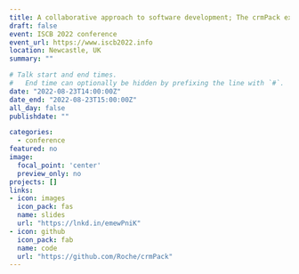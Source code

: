 ```yaml
---
title: A collaborative approach to software development; The crmPack experience
draft: false
event: ISCB 2022 conference
event_url: https://www.iscb2022.info
location: Newcastle, UK
summary: ""

# Talk start and end times.
#   End time can optionally be hidden by prefixing the line with `#`.
date: "2022-08-23T14:00:00Z"
date_end: "2022-08-23T15:00:00Z"
all_day: false
publishdate: ""

categories:
  - conference
featured: no
image:
  focal_point: 'center'
  preview_only: no
projects: []
links:
- icon: images
  icon_pack: fas
  name: slides
  url: "https://lnkd.in/emewPniK"
- icon: github
  icon_pack: fab
  name: code
  url: "https://github.com/Roche/crmPack"
---
```


